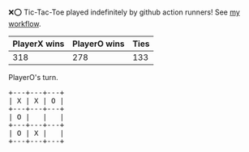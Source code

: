 :x::o: Tic-Tac-Toe played indefinitely by github action runners! See [my workflow](.github/workflows/play.yaml).

|PlayerX wins|PlayerO wins|Ties|
|-|-|-|
|318|278|133|

PlayerO's turn.

<pre>
+---+---+---+
| X | X | O |
+---+---+---+
| O |   |   |
+---+---+---+
| O | X |   |
+---+---+---+
</pre>